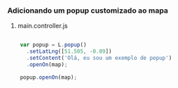### Adicionando um popup customizado ao mapa

1. main.controller.js

```javascript

    var popup = L.popup()
      .setLatLng([51.505, -0.09])
      .setContent('Olá, eu sou um exemplo de popup')
      .openOn(map);

    popup.openOn(map);
```
